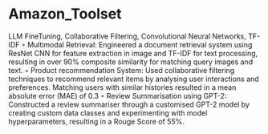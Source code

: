 # Amazon_Toolset
LLM FineTuning, Collaborative Filtering, Convolutional Neural Networks, TF-IDF
◦ Multimodal Retrieval: Engineered a document retrieval system using ResNet CNN for feature extraction in image and TF-IDF for text processing, resulting in over 90% composite similarity for matching query images and text.
◦ Product recommendation System: Used collaborative filtering techniques to recommend relevant items by analysing user interactions and preferences. Matching users with similar histories resulted in a mean absolute error (MAE) of 0.3
◦ Review Summarisation using GPT-2: Constructed a review summariser through a customised GPT-2 model by creating custom data classes and experimenting with model hyperparameters, resulting in a Rouge Score of 55%.
